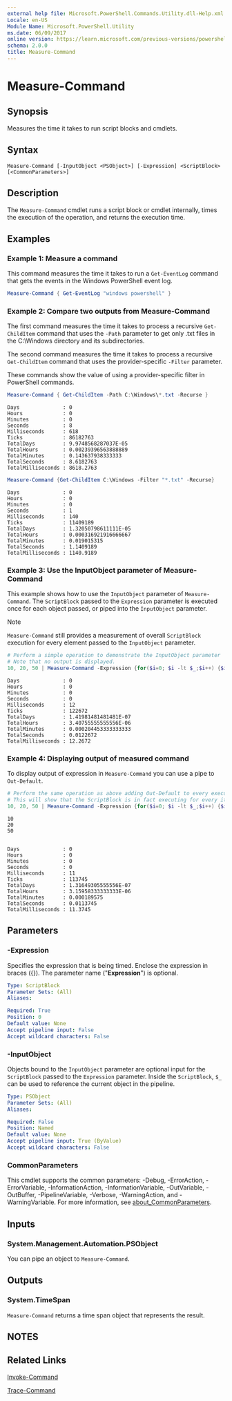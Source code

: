 ```yaml
---
external help file: Microsoft.PowerShell.Commands.Utility.dll-Help.xml
Locale: en-US
Module Name: Microsoft.PowerShell.Utility
ms.date: 06/09/2017
online version: https://learn.microsoft.com/previous-versions/powershell/module/Microsoft.PowerShell.Utility/measure-command?view=powershell-3.0&WT.mc_id=ps-gethelp
schema: 2.0.0
title: Measure-Command
---
```

# Measure-Command

## Synopsis
Measures the time it takes to run script blocks and cmdlets.

## Syntax

```
Measure-Command [-InputObject <PSObject>] [-Expression] <ScriptBlock> [<CommonParameters>]
```

## Description

The `Measure-Command` cmdlet runs a script block or cmdlet internally, times the execution of the operation, and returns the execution time.

## Examples

### Example 1: Measure a command

This command measures the time it takes to run a `Get-EventLog` command that gets the events in the Windows PowerShell event log.

```powershell
Measure-Command { Get-EventLog "windows powershell" }
```

### Example 2: Compare two outputs from Measure-Command

The first command measures the time it takes to process a recursive `Get-ChildItem` command that uses the `-Path` parameter to get only .txt files in the C:\Windows directory and its subdirectories.

The second command measures the time it takes to process a recursive `Get-ChildItem` command that uses the provider-specific `-Filter` parameter.

These commands show the value of using a provider-specific filter in PowerShell commands.

```powershell
Measure-Command { Get-ChildItem -Path C:\Windows\*.txt -Recurse }
```

```output
Days              : 0
Hours             : 0
Minutes           : 0
Seconds           : 8
Milliseconds      : 618
Ticks             : 86182763
TotalDays         : 9.9748568287037E-05
TotalHours        : 0.00239396563888889
TotalMinutes      : 0.143637938333333
TotalSeconds      : 8.6182763
TotalMilliseconds : 8618.2763
```

```powershell
Measure-Command {Get-ChildItem C:\Windows -Filter "*.txt" -Recurse}
```

```output
Days              : 0
Hours             : 0
Minutes           : 0
Seconds           : 1
Milliseconds      : 140
Ticks             : 11409189
TotalDays         : 1.32050798611111E-05
TotalHours        : 0.000316921916666667
TotalMinutes      : 0.019015315
TotalSeconds      : 1.1409189
TotalMilliseconds : 1140.9189
```

### Example 3: Use the InputObject parameter of Measure-Command

This example shows how to use the `InputObject` parameter of `Measure-Command`. The `ScriptBlock` passed to the `Expression` parameter is executed once for each object passed, or piped into the `InputObject` parameter.

> [!NOTE]
> `Measure-Command` still provides a measurement of overall `ScriptBlock` execution for every element passed to the `InputObject` parameter.

```powershell
# Perform a simple operation to demonstrate the InputObject parameter
# Note that no output is displayed.
10, 20, 50 | Measure-Command -Expression {for($i=0; $i -lt $_;$i++) {$i} }
```

```output
Days              : 0
Hours             : 0
Minutes           : 0
Seconds           : 0
Milliseconds      : 12
Ticks             : 122672
TotalDays         : 1.41981481481481E-07
TotalHours        : 3.40755555555556E-06
TotalMinutes      : 0.000204453333333333
TotalSeconds      : 0.0122672
TotalMilliseconds : 12.2672
```

### Example 4: Displaying output of measured command

To display output of expression in `Measure-Command` you can use a pipe to `Out-Default`.

```powershell
# Perform the same operation as above adding Out-Default to every execution.
# This will show that the ScriptBlock is in fact executing for every item.
10, 20, 50 | Measure-Command -Expression {for($i=0; $i -lt $_;$i++) {$i}; "$($_)" | Out-Default }
```

```output
10
20
50


Days              : 0
Hours             : 0
Minutes           : 0
Seconds           : 0
Milliseconds      : 11
Ticks             : 113745
TotalDays         : 1.31649305555556E-07
TotalHours        : 3.15958333333333E-06
TotalMinutes      : 0.000189575
TotalSeconds      : 0.0113745
TotalMilliseconds : 11.3745
```

## Parameters

### -Expression

Specifies the expression that is being timed.
Enclose the expression in braces ({}).
The parameter name ("**Expression**") is optional.

```yaml
Type: ScriptBlock
Parameter Sets: (All)
Aliases:

Required: True
Position: 0
Default value: None
Accept pipeline input: False
Accept wildcard characters: False
```

### -InputObject

Objects bound to the `InputObject` parameter are optional input for the `ScriptBlock` passed to the `Expression` parameter.
Inside the `ScriptBlock`, `$_` can be used to reference the current object in the pipeline.

```yaml
Type: PSObject
Parameter Sets: (All)
Aliases:

Required: False
Position: Named
Default value: None
Accept pipeline input: True (ByValue)
Accept wildcard characters: False
```

### CommonParameters

This cmdlet supports the common parameters: -Debug, -ErrorAction, -ErrorVariable, -InformationAction, -InformationVariable, -OutVariable, -OutBuffer, -PipelineVariable, -Verbose, -WarningAction, and -WarningVariable. For more information, see [about_CommonParameters](https://go.microsoft.com/fwlink/?LinkID=113216).

## Inputs

### System.Management.Automation.PSObject

You can pipe an object to `Measure-Command`.

## Outputs

### System.TimeSpan

`Measure-Command` returns a time span object that represents the result.

## NOTES

## Related Links

[Invoke-Command](../Microsoft.PowerShell.Core/Invoke-Command.md)

[Trace-Command](Trace-Command.md)
